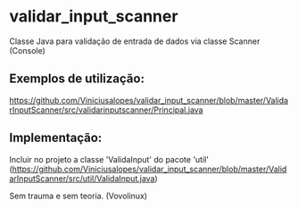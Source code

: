 # validar_input_scanner
Classe Java para validação de entrada de dados via classe Scanner (Console)

## Exemplos de utilização:
https://github.com/Viniciusalopes/validar_input_scanner/blob/master/ValidarInputScanner/src/validarinputscanner/Principal.java

## Implementação:
Incluir no projeto a classe 'ValidaInput' do pacote 'util'
(https://github.com/Viniciusalopes/validar_input_scanner/blob/master/ValidarInputScanner/src/util/ValidaInput.java)

Sem trauma e sem teoria. (Vovolinux)

